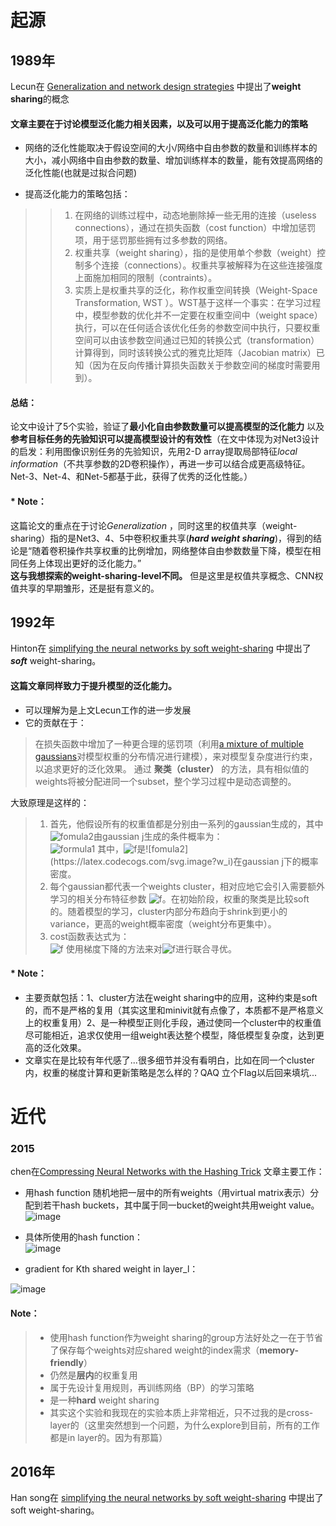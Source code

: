 # 起源  

## 1989年 
Lecun在 [Generalization and network design strategies](https://d1wqtxts1xzle7.cloudfront.net/30766382/lecun-with-cover-page-v2.pdf?Expires=1650274558&Signature=IQMgrx-qH6SlHiQoNoCBQNnim1Xjw8DcG4gdCNuGSdEqOXJobmsIwXdwWi8HZ0Gl9R0C7ulVcnH83NeoyeZqZ7aiRD1M1lhTKnr5sp3l0W3xxwFm5QsAGGsCG81WsCStAV77NpkPm7Bxf26IykdoWqWdPjM4DZhQdJNBhqjzAAbaAmYEMB4erHoq5qosrYfgqZ3YfclBqdWPxDDT9Mn8Xperfs62WwaTnskldc7UUhd44LNYLcT5AyD3HzDxds9rFhj0TP5JKuLhtupyuY3k1BzaECBaFco4DcHRKx44EIJUxjY9HVcN1CkmQNwoIirKCPQ12qHxhH3NqDGK6wUXyA__&Key-Pair-Id=APKAJLOHF5GGSLRBV4ZA) 中提出了**weight sharing**的概念  

#### 文章主要在于讨论模型泛化能力相关因素，以及可以用于提高泛化能力的策略
* 网络的泛化性能取决于假设空间的大小/网络中自由参数的数量和训练样本的大小，减小网络中自由参数的数量、增加训练样本的数量，能有效提高网络的泛化性能(也就是过拟合问题)  

* 提高泛化能力的策略包括：
>> 1. 在网络的训练过程中，动态地删除掉一些无用的连接（useless connections），通过在损失函数（cost function）中增加惩罚项，用于惩罚那些拥有过多参数的网络。
>> 2. 权重共享（weight sharing），指的是使用单个参数（weight）控制多个连接（connections）。权重共享被解释为在这些连接强度上面施加相同的限制（contraints）。
>> 3. 实质上是权重共享的泛化，称作权重空间转换（Weight-Space Transformation, WST ）。WST基于这样一个事实：在学习过程中，模型参数的优化并不一定要在权重空间中（weight space）执行，可以在任何适合该优化任务的参数空间中执行，只要权重空间可以由该参数空间通过已知的转换公式（transformation）计算得到，同时该转换公式的雅克比矩阵（Jacobian matrix）已知（因为在反向传播计算损失函数关于参数空间的梯度时需要用到）。

#### 总结：  
论文中设计了5个实验，验证了**最小化自由参数数量可以提高模型的泛化能力** 以及**参考目标任务的先验知识可以提高模型设计的有效性**（在文中体现为对Net3设计的启发：利用图像识别任务的先验知识，先用2-D array提取局部特征*local information*（不共享参数的2D卷积操作），再进一步可以结合成更高级特征。Net-3、Net-4、和Net-5都基于此，获得了优秀的泛化性能。）

#### * Note：
这篇论文的重点在于讨论*Generalization* ，同时这里的权值共享（weight-sharing）指的是Net3、4、5中卷积权重共享(***hard weight sharing***)，得到的结论是“随着卷积操作共享权重的比例增加，网络整体自由参数数量下降，模型在相同任务上体现出更好的泛化能力。”  
**这与我想探索的weight-sharing-level不同。** 但是这里是权值共享概念、CNN权值共享的早期雏形，还是挺有意义的。

## 1992年
Hinton在 [simplifying the neural networks by soft weight-sharing](http://www.cs.toronto.edu/~hinton/absps/sunspots.pdf) 中提出了***soft*** weight-sharing。  

#### 这篇文章同样致力于提升模型的泛化能力。  
* 可以理解为是上文Lecun工作的进一步发展
* 它的贡献在于：
> 在损失函数中增加了一种更合理的惩罚项（利用[a mixture of multiple gaussians](https://metacademy.org/graphs/concepts/soft_weight_sharing_neural_nets#focus=mixture_of_gaussians&mode=learn)对模型权重的分布情况进行建模），来对模型复杂度进行约束，以追求更好的泛化效果。
> 通过 **聚类（cluster）** 的方法，具有相似值的weights将被分配进同一个subset，整个学习过程中是动态调整的。  

大致原理是这样的：  
> 1. 首先，他假设所有的权重值都是分别由一系列的gaussian生成的，其中![fomula2](https://latex.codecogs.com/svg.image?w_i)由gaussian j生成的条件概率为：  
                                 ![formula1](https://latex.codecogs.com/svg.image?r_j(w_i)=\frac{\pi_jp_j(w_i)}{\sum_{k}{\pi_kp_k(w_i)}})  
其中，![f](https://latex.codecogs.com/svg.image?p_j(w_i))是![fomula2](https://latex.codecogs.com/svg.image?w_i)在gaussian j下的概率密度。  
> 2. 每个gaussian都代表一个weights cluster，相对应地它会引入需要额外学习的相关分布特征参数 ![f](https://latex.codecogs.com/svg.image?\mu_j,\pi_j,\sigma_j)。在初始阶段，权重的聚类是比较soft的。随着模型的学习，cluster内部分布趋向于shrink到更小的variance，更高的weight概率密度（weight分布更集中）。  
> 3. cost函数表达式为：  
                                 ![f](https://latex.codecogs.com/svg.image?C&space;=&space;\frac{K}{\sigma&space;_{y}^{2}}\sum_{c}\frac{1}{2}(y_{c}-d_{c})^{2}-\sum_{i}log[\sum_{j}\pi_jp_j(w_i)&space;])  
 使用梯度下降的方法来对![f](https://latex.codecogs.com/svg.image?\mu_j,\pi_j,\sigma_y,w_i,\sigma_j)进行联合寻优。  
 
 #### * Note：  
* 主要贡献包括：1、cluster方法在weight sharing中的应用，这种约束是soft的，而不是严格的复用（其实这里和minivit就有点像了，本质都不是严格意义上的权重复用）2、是一种模型正则化手段，通过使同一个cluster中的权重值尽可能相近，追求仅使用一组weight表达整个模型，降低模型复杂度，达到更高的泛化效果。  
* 文章实在是比较有年代感了...很多细节并没有看明白，比如在同一个cluster内，权重的梯度计算和更新策略是怎么样的？QAQ 立个Flag以后回来填坑...  

# 近代  
### 2015
chen在[Compressing Neural Networks with the Hashing Trick](http://proceedings.mlr.press/v37/chenc15.pdf)
文章主要工作：  
* 用hash function 随机地把一层中的所有weights（用virtual matrix表示）分配到若干hash buckets，其中属于同一bucket的weight共用weight value。  
![image](https://user-images.githubusercontent.com/74359530/163957470-c5895509-cdb8-4d4d-8a73-d41203f5fe8a.png)  
  
* 具体所使用的hash function：  
![image](https://user-images.githubusercontent.com/74359530/163957628-4ba94746-a462-49ee-b303-0b5b43f6e17f.png)  

* gradient for Kth shared weight in layer_l：  

![image](https://user-images.githubusercontent.com/74359530/163958112-8ac45277-2e46-4970-8b8a-ddf33ad15710.png)  

#### Note：
> * 使用hash function作为weight sharing的group方法好处之一在于节省了保存每个weights对应shared weight的index需求（**memory-friendly**）
> * 仍然是**层内**的权重复用
> * 属于先设计复用规则，再训练网络（BP）的学习策略
> * 是一种**hard** weight sharing
> * 其实这个实验和我现在的实验本质上非常相近，只不过我的是cross-layer的（这里突然想到一个问题，为什么explore到目前，所有的工作都是in layer的。因为有那篇）

## 2016年
Han song在 [simplifying the neural networks by soft weight-sharing](http://www.cs.toronto.edu/~hinton/absps/sunspots.pdf) 中提出了soft weight-sharing。  
